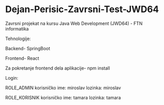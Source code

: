 # Dejan-Perisic-Zavrsni-Test-JWD64

Zavrsni projekat na kursu Java Web Development (JWD64) - FTN informatika

Tehnologije:

Backend- SpringBoot

Frontend- React


Za pokretanje frontend dela aplikacije- npm install

Login:

ROLE_ADMIN
korisničko ime: miroslav
lozinka: miroslav

ROLE_KORISNIK
korisničko ime: tamara
lozinka: tamara
